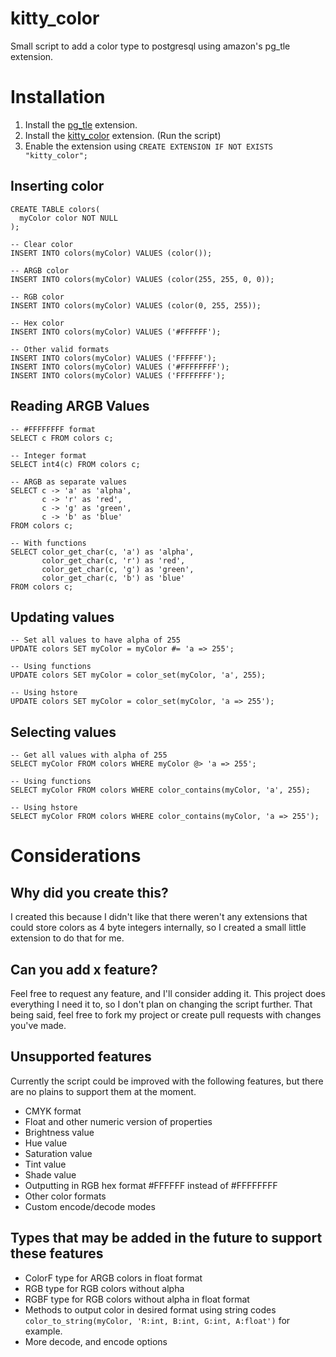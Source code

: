 # kitty_color
Small script to add a color type to postgresql using amazon's pg_tle extension.

# Installation
1. Install the [pg_tle](https://github.com/aws/pg_tle) extension.
3. Install the [kitty_color](https://github.com/HugKitten/pg_tle_color/blob/main/color_install.sql) extension. (Run the script)
4. Enable the extension using `CREATE EXTENSION IF NOT EXISTS "kitty_color";`

## Inserting color
```pgsql
CREATE TABLE colors(
  myColor color NOT NULL
);

-- Clear color
INSERT INTO colors(myColor) VALUES (color());

-- ARGB color
INSERT INTO colors(myColor) VALUES (color(255, 255, 0, 0));

-- RGB color
INSERT INTO colors(myColor) VALUES (color(0, 255, 255));

-- Hex color
INSERT INTO colors(myColor) VALUES ('#FFFFFF');

-- Other valid formats
INSERT INTO colors(myColor) VALUES ('FFFFFF');
INSERT INTO colors(myColor) VALUES ('#FFFFFFFF');
INSERT INTO colors(myColor) VALUES ('FFFFFFFF');
```

## Reading ARGB Values 
```pgsql
-- #FFFFFFFF format
SELECT c FROM colors c;

-- Integer format
SELECT int4(c) FROM colors c;

-- ARGB as separate values
SELECT c -> 'a' as 'alpha',
       c -> 'r' as 'red',
       c -> 'g' as 'green',
       c -> 'b' as 'blue'
FROM colors c;

-- With functions
SELECT color_get_char(c, 'a') as 'alpha',
       color_get_char(c, 'r') as 'red',
       color_get_char(c, 'g') as 'green',
       color_get_char(c, 'b') as 'blue'
FROM colors c;
```

## Updating values
```pgsql
-- Set all values to have alpha of 255
UPDATE colors SET myColor = myColor #= 'a => 255';

-- Using functions
UPDATE colors SET myColor = color_set(myColor, 'a', 255);

-- Using hstore
UPDATE colors SET myColor = color_set(myColor, 'a => 255');
```

## Selecting values
```pgsql
-- Get all values with alpha of 255
SELECT myColor FROM colors WHERE myColor @> 'a => 255';

-- Using functions
SELECT myColor FROM colors WHERE color_contains(myColor, 'a', 255);

-- Using hstore
SELECT myColor FROM colors WHERE color_contains(myColor, 'a => 255');
```

# Considerations
## Why did you create this?
I created this because I didn't like that there weren't any extensions that could store colors as 4 byte integers internally, so I created a small little extension to do that for me.

## Can you add x feature?
Feel free to request any feature, and I'll consider adding it. This project does everything I need it to, so I don't plan on changing the script further. That being said, feel free to fork my project or create pull requests with changes you've made.

## Unsupported features
Currently the script could be improved with the following features, but there are no plains to support them at the moment.
- CMYK format
- Float and other numeric version of properties
- Brightness value
- Hue value
- Saturation value
- Tint value
- Shade value
- Outputting in RGB hex format #FFFFFF instead of #FFFFFFFF
- Other color formats
- Custom encode/decode modes

## Types that may be added in the future to support these features
- ColorF type for ARGB colors in float format
- RGB type for RGB colors without alpha
- RGBF type for RGB colors without alpha in float format
- Methods to output color in desired format using string codes ``color_to_string(myColor, 'R:int, B:int, G:int, A:float')`` for example.
- More decode, and encode options

